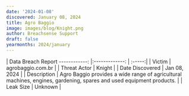 ```yaml
---
date: '2024-01-08'
discovered: January 08, 2024
title: Agro Baggio
image: images/blog/Knight.png
author: Breachsense Support
draft: false
yearmonths: 2024/january
---
```



| Data Breach Report
------------:     |:-------------:    | :-----:|
| Victim      | agrobaggio.com.br      | 
| Threat Actor      | Knight      | 
| Date Discovered      | Jan 08, 2024      | 
| Description      | Agro Baggio provides a wide range of agricultural machines, engines, gardening, spares and used equipment products.      | 
| Leak Size      | Unknown      | 

